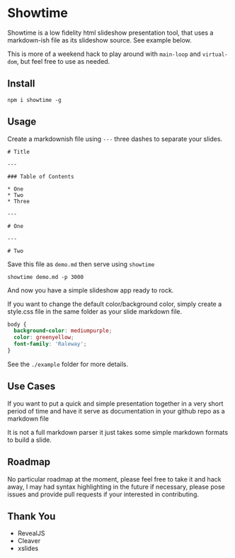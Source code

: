 # Showtime

Showtime is a low fidelity html slideshow presentation tool, that uses a markdown-ish file as its slideshow source.  See example below.

This is more of a weekend hack to play around with `main-loop` and `virtual-dom`, but feel free to use as needed. 

## Install

```
npm i showtime -g
```

## Usage

Create a markdownish file using `---` three dashes to separate your slides.

``` 
# Title

---

### Table of Contents

* One
* Two
* Three

---

# One

---

# Two

```

Save this file as `demo.md` then serve using `showtime`

```
showtime demo.md -p 3000
```

And now you have a simple slideshow app ready to rock.

If you want to change the default color/background color, simply create a style.css file in the same folder as your slide markdown file.

``` css
body {
  background-color: mediumpurple;
  color: greenyellow;
  font-family: 'Raleway';
}
```

See the `./example` folder for more details.

## Use Cases

If you want to put a quick and simple presentation together in a very short period of time 
and have it serve as documentation in your github repo as a markdown file

It is not a full markdown parser it just takes some simple markdown formats to build 
a slide.

## Roadmap

No particular roadmap at the moment, please feel free to take it and hack away, 
I may had syntax highlighting in the future if necessary, please pose issues and 
provide pull requests if your interested in contributing.

## Thank You

* RevealJS
* Cleaver
* xslides

